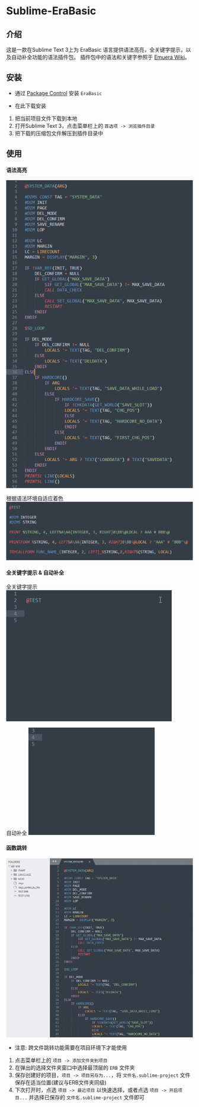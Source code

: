 # Sublime-EraBasic

## 介绍
这是一款在Sublime Text 3上为 EraBasic 语言提供语法高亮，全关键字提示，以及自动补全功能的语法插件包。
插件包中的语法和关键字参照于 [Emuera Wiki](https://zh.osdn.net/projects/emuera/wiki/FrontPage)。

## 安装

* 通过 [Package Control](https://packagecontrol.io/docs/usage) 安装 `EraBasic`

* 在此下载安装
1. 把当前项目文件下载到本地
2. 打开Sublime Text 3，点击菜单栏上的 `首选项 -> 浏览插件目录`
3. 把下载的压缩包文件解压到插件目录中

## 使用

#### 语法高亮
![](example_highlighting.png)

根据语法环境自适应着色
![](example_highlighting_2.png)

#### 全关键字提示 & 自动补全
全关键字提示
![](example_full_keyword.gif)

自动补全
![](example_auto_complete.gif)

#### 函数跳转
![](example_function_jump.gif)

* 注意: 跨文件跳转功能需要在项目环境下才能使用
1. 点击菜单栏上的 `项目 -> 添加文件夹到项目`
2. 在弹出的选择文件夹窗口中选择最顶层的 `ERB` 文件夹
3. 保存创建好的项目，`项目 -> 项目另存为...`，将 `文件名.sublime-project` 文件保存在适当位置(建议与ERB文件夹同级)
4. 下次打开时，点选 `项目 -> 最近项目` 以快速选择，或者点选 `项目 -> 开启项目...` 并选择已保存的 `文件名.sublime-project` 文件即可
